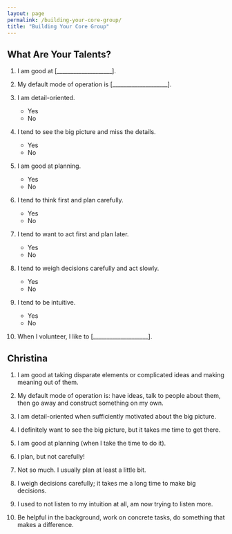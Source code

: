 ```yaml
---
layout: page
permalink: /building-your-core-group/
title: "Building Your Core Group"
---
```


## What Are Your Talents?

1.  I am good at [____________________].

2.  My default mode of operation is [____________________].

3.  I am detail-oriented.
    *   Yes
    *   No

4.  I tend to see the big picture and miss the details.
    *   Yes
    *   No

5.  I am good at planning.
    *   Yes
    *   No

6.  I tend to think first and plan carefully.
    *   Yes
    *   No

7.  I tend to want to act first and plan later.
    *   Yes
    *   No

8.  I tend to weigh decisions carefully and act slowly.
    *   Yes
    *   No

9.  I tend to be intuitive.
    *   Yes
    *   No

10. When I volunteer, I like to [____________________].

## Christina

1. I am good at taking disparate elements or complicated ideas and making meaning out of them. 

2. My default mode of operation is: have ideas, talk to people about them, then go away and construct something on my own.

3. I am detail-oriented when sufficiently motivated about the big picture. 

4. I definitely want to see the big picture, but it takes me time to get there.  

5. I am good at planning (when I take the time to do it). 

6. I plan, but not carefully!  

7. Not so much.  I usually plan at least a little bit.  

8. I weigh decisions carefully; it takes me a long time to make big decisions.  

9. I used to not listen to my intuition at all, am now trying to listen more. 

10. Be helpful in the background, work on concrete tasks, do something that makes a difference.  